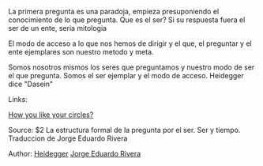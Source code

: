 La primera pregunta es una paradoja, empieza presuponiendo el conocimiento de lo que pregunta.
Que es el ser? Si su respuesta fuera el ser de un ente, seria mitologia

El modo de acceso a lo que nos hemos de dirigir y el que, el preguntar y el ente ejemplares son nuestro metodo y meta.

Somos nosotros mismos los seres que preguntamos y nuestro modo de ser el que pregunta. Somos el ser ejemplar y el modo de acceso. Heidegger dice "Dasein"

Links:

[How you like your circles?](how_you_like_your_circles.md)

Source: $2 La estructura formal de la pregunta por el ser. Ser y tiempo. Traduccion de Jorge Eduardo Rivera

Author: [Heidegger](../authors/heidegger.md) [Jorge Eduardo Rivera](../authors/jorge_eduardo_rivera.md)